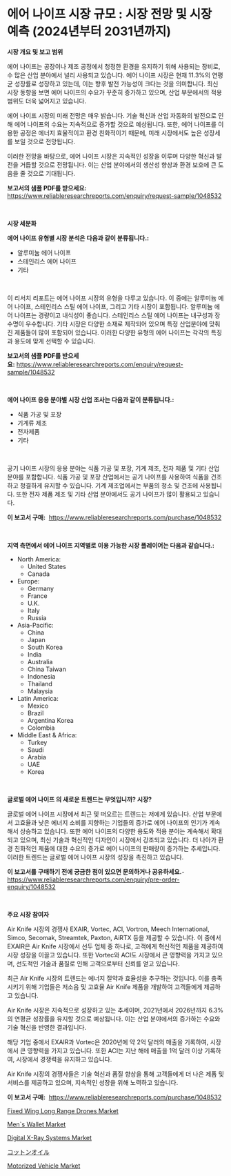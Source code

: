 <p><h1>에어 나이프 시장 규모 : 시장 전망 및 시장 예측 (2024년부터 2031년까지)</h1></p><p><strong>시장 개요 및 보고 범위</strong></p>
<p><p>에어 나이프는 공장이나 제조 공정에서 청정한 환경을 유지하기 위해 사용되는 장비로, 수 많은 산업 분야에서 널리 사용되고 있습니다. 에어 나이프 시장은 현재 11.3%의 연평균 성장률로 성장하고 있는데, 이는 향후 발전 가능성이 크다는 것을 의미합니다. 최신 시장 동향을 보면 에어 나이프의 수요가 꾸준히 증가하고 있으며, 산업 부문에서의 적용 범위도 더욱 넓어지고 있습니다.</p><p>에어 나이프 시장의 미래 전망은 매우 밝습니다. 기술 혁신과 산업 자동화의 발전으로 인해 에어 나이프의 수요는 지속적으로 증가할 것으로 예상됩니다. 또한, 에어 나이프를 이용한 공정은 에너지 효율적이고 환경 친화적이기 때문에, 미래 시장에서도 높은 성장세를 보일 것으로 전망됩니다.</p><p>이러한 전망을 바탕으로, 에어 나이프 시장은 지속적인 성장을 이루며 다양한 혁신과 발전을 거듭할 것으로 전망됩니다. 이는 산업 분야에서의 생산성 향상과 환경 보호에 큰 도움을 줄 것으로 기대됩니다.</p></p>
<p><strong>보고서의 샘플 PDF를 받으세요:</strong> <a href="https://www.reliableresearchreports.com/enquiry/request-sample/1048532">https://www.reliableresearchreports.com/enquiry/request-sample/1048532</a></p>
<p>&nbsp;</p>
<p><strong>시장 세분화</strong></p>
<p><strong>에어 나이프 유형별 시장 분석은 다음과 같이 분류됩니다.:</strong></p>
<p><ul><li>알루미늄 에어 나이프</li><li>스테인리스 에어 나이프</li><li>기타</li></ul></p>
<p>&nbsp;</p>
<p><p>이 리서치 리포트는 에어 나이프 시장의 유형을 다루고 있습니다. 이 중에는 알루미늄 에어 나이프, 스테인리스 스틸 에어 나이프, 그리고 기타 시장이 포함됩니다. 알루미늄 에어 나이프는 경량이고 내식성이 좋습니다. 스테인리스 스틸 에어 나이프는 내구성과 장수명이 우수합니다. 기타 시장은 다양한 소재로 제작되어 있으며 특정 산업분야에 맞춰진 제품들이 많이 포함되어 있습니다. 이러한 다양한 유형의 에어 나이프는 각각의 특징과 용도에 맞게 선택할 수 있습니다.</p></p>
<p><strong>보고서의 샘플 PDF를 받으세요:</strong>&nbsp;<a href="https://www.reliableresearchreports.com/enquiry/request-sample/1048532">https://www.reliableresearchreports.com/enquiry/request-sample/1048532</a></p>
<p>&nbsp;</p>
<p><strong> 에어 나이프 응용 분야별 시장 산업 조사는 다음과 같이 분류됩니다.:</strong></p>
<p><ul><li>식품 가공 및 포장</li><li>기계류 제조</li><li>전자제품</li><li>기타</li></ul></p>
<p>&nbsp;</p>
<p><p>공기 나이프 시장의 응용 분야는 식품 가공 및 포장, 기계 제조, 전자 제품 및 기타 산업 분야를 포함합니다. 식품 가공 및 포장 산업에서는 공기 나이프를 사용하여 식품을 건조하고 청결하게 유지할 수 있습니다. 기계 제조업에서는 부품의 청소 및 건조에 사용됩니다. 또한 전자 제품 제조 및 기타 산업 분야에서도 공기 나이프가 많이 활용되고 있습니다.</p></p>
<p><strong>이 보고서 구매:</strong>&nbsp; <a href="https://www.reliableresearchreports.com/purchase/1048532">https://www.reliableresearchreports.com/purchase/1048532</a></p>
<p>&nbsp;</p>
<p><strong>지역 측면에서 에어 나이프 지역별로 이용 가능한 시장 플레이어는 다음과 같습니다.:</strong></p>
<p><ul>
    <li>
        North America:
        <ul>
            <li>United States</li>
            <li>Canada</li>
        </ul>
    </li>
    <li>
        Europe:
        <ul>
            <li>Germany</li>
            <li>France</li>
            <li>U.K.</li>
            <li>Italy</li>
            <li>Russia</li>
        </ul>
    </li>
    <li>
        Asia-Pacific:
        <ul>
            <li>China</li>
            <li>Japan</li>
            <li>South Korea</li>
            <li>India</li>
            <li>Australia</li>
            <li>China Taiwan</li>
            <li>Indonesia</li>
            <li>Thailand</li>
            <li>Malaysia</li>
        </ul>
    </li>
    <li>
        Latin America:
        <ul>
            <li>Mexico</li>
            <li>Brazil</li>
            <li>Argentina Korea</li>
            <li>Colombia</li>
        </ul>
    </li>
    <li>
        Middle East & Africa:
        <ul>
            <li>Turkey</li>
            <li>Saudi</li>
            <li>Arabia</li>
            <li>UAE</li>
            <li>Korea</li>
        </ul>
    </li>
    </ul></p>
<p>&nbsp;</p>
<p><strong>글로벌 에어 나이프 의 새로운 트렌드는 무엇입니까? 시장?</strong></p>
<p><p>글로벌 에어 나이프 시장에서 최근 및 떠오르는 트렌드는 저에게 있습니다. 산업 부문에서 고효율과 낮은 에너지 소비를 지향하는 기업들의 증가로 에어 나이프의 인기가 계속해서 상승하고 있습니다. 또한 에어 나이프의 다양한 용도와 적용 분야는 계속해서 확대되고 있으며, 최신 기술과 혁신적인 디자인이 시장에서 강조되고 있습니다. 더 나아가 환경 친화적인 제품에 대한 수요의 증가로 에어 나이프의 판매량이 증가하는 추세입니다. 이러한 트렌드는 글로벌 에어 나이프 시장의 성장을 촉진하고 있습니다.</p></p>
<p><strong>이 보고서를 구매하기 전에 궁금한 점이 있으면 문의하거나 공유하세요.</strong>- <a href="https://www.reliableresearchreports.com/enquiry/pre-order-enquiry/1048532">https://www.reliableresearchreports.com/enquiry/pre-order-enquiry/1048532</a></p>
<p>&nbsp;</p>
<p><strong>주요 시장 참여자</strong></p>
<p><p>Air Knife 시장의 경쟁사 EXAIR, Vortec, ACI, Vortron, Meech International, Simco, Secomak, Streamtek, Paxton, AiRTX 등을 제공할 수 있습니다. 이 중에서 EXAIR은 Air Knife 시장에서 선두 업체 중 하나로, 고객에게 혁신적인 제품을 제공하여 시장 성장을 이끌고 있습니다. 또한 Vortec와 ACI도 시장에서 큰 영향력을 가지고 있으며, 선도적인 기술과 품질로 인해 고객으로부터 신뢰를 얻고 있습니다.</p><p>최근 Air Knife 시장의 트렌드는 에너지 절약과 효율성을 추구하는 것입니다. 이를 충족시키기 위해 기업들은 저소음 및 고효율 Air Knife 제품을 개발하여 고객들에게 제공하고 있습니다.</p><p>Air Knife 시장은 지속적으로 성장하고 있는 추세이며, 2021년에서 2026년까지 6.3%의 연평균 성장률을 유지할 것으로 예상됩니다. 이는 산업 분야에서의 증가하는 수요와 기술 혁신을 반영한 결과입니다.</p><p>해당 기업 중에서 EXAIR과 Vortec은 2020년에 약 2억 달러의 매출을 기록하여, 시장에서 큰 영향력을 가지고 있습니다. 또한 ACI는 지난 해에 매출을 1억 달러 이상 기록하여, 시장에서 경쟁력을 유지하고 있습니다.</p><p>Air Knife 시장의 경쟁사들은 기술 혁신과 품질 향상을 통해 고객들에게 더 나은 제품 및 서비스를 제공하고 있으며, 지속적인 성장을 위해 노력하고 있습니다.</p></p>
<p><strong>이 보고서 구매:</strong>&nbsp;&nbsp;<a href="https://www.reliableresearchreports.com/purchase/1048532">https://www.reliableresearchreports.com/purchase/1048532</a></p>
<p><p><a href="https://github.com/rahu1506/Market-Research-Report-List-3/blob/main/fixed-wing-long-range-drones-market.md">Fixed Wing Long Range Drones Market</a></p><p><a href="https://chivalrous-flock-a86.notion.site/Men-s-Wallet-Market-A-Comprehensive-Report-of-its-Market-Share-Growth-Trends-2024-2031-e96776d939e74f6babd8c4855e0fb235">Men`s Wallet Market</a></p><p><a href="https://view.publitas.com/reportprime-1/digital-x-ray-systems-market-challenges-opportunities-and-growth-drivers-and-major-market-players-forecasted-for-period-from-2023-2030/">Digital X-Ray Systems Market</a></p><p><a href="https://github.com/nxboeu02965442/Market-Research-Report-List-1/blob/main/4602128188339.md">コットンオイル</a></p><p><a href="https://github.com/FassouRP/Market-Research-Report-List-3/blob/main/motorized-vehicle-market.md">Motorized Vehicle Market</a></p></p>

